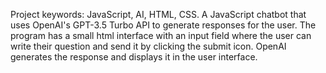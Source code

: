 Project keywords: JavaScript, AI, HTML, CSS.
A JavaScript chatbot that uses OpenAI's GPT-3.5 Turbo API to generate responses for the user.
The program has a small html interface with an input field where the user can write their question and send it by clicking the submit icon. OpenAI generates the response and displays it in the user interface.



